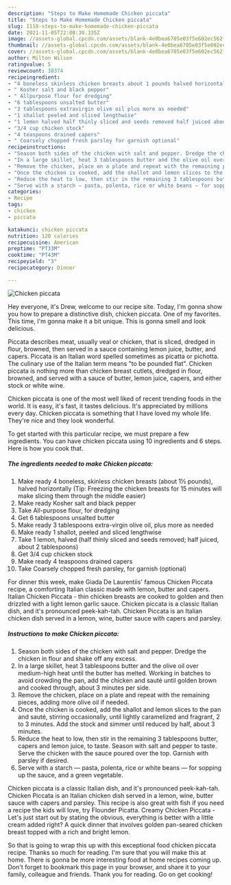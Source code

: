 ```yaml
---
description: "Steps to Make Homemade Chicken piccata"
title: "Steps to Make Homemade Chicken piccata"
slug: 1118-steps-to-make-homemade-chicken-piccata
date: 2021-11-05T22:08:30.335Z
image: //assets-global.cpcdn.com/assets/blank-4e0bea6785e03f5e602ec562f230caae08da540cada707380b4fe1bbebba43da.png
thumbnail: //assets-global.cpcdn.com/assets/blank-4e0bea6785e03f5e602ec562f230caae08da540cada707380b4fe1bbebba43da.png
cover: //assets-global.cpcdn.com/assets/blank-4e0bea6785e03f5e602ec562f230caae08da540cada707380b4fe1bbebba43da.png
author: Milton Wilson
ratingvalue: 5
reviewcount: 38374
recipeingredient:
- "4 boneless skinless chicken breasts about 1 pounds halved horizontally Tip Freezing the chicken breasts for 15 minutes will make slicing them through the middle easier"
- " Kosher salt and black pepper"
- " Allpurpose flour for dredging"
- "6 tablespoons unsalted butter"
- "3 tablespoons extravirgin olive oil plus more as needed"
- "1 shallot peeled and sliced lengthwise"
- "1 lemon halved half thinly sliced and seeds removed half juiced about 2 tablespoons"
- "3/4 cup chicken stock"
- "4 teaspoons drained capers"
- " Coarsely chopped fresh parsley for garnish optional"
recipeinstructions:
- "Season both sides of the chicken with salt and pepper. Dredge the chicken in flour and shake off any excess."
- "In a large skillet, heat 3 tablespoons butter and the olive oil over medium-high heat until the butter has melted. Working in batches to avoid crowding the pan, add the chicken and sauté until golden brown and cooked through, about 3 minutes per side."
- "Remove the chicken, place on a plate and repeat with the remaining pieces, adding more olive oil if needed."
- "Once the chicken is cooked, add the shallot and lemon slices to the pan and sauté, stirring occasionally, until lightly caramelized and fragrant, 2 to 3 minutes. Add the stock and simmer until reduced by half, about 3 minutes."
- "Reduce the heat to low, then stir in the remaining 3 tablespoons butter, capers and lemon juice, to taste. Season with salt and pepper to taste. Serve the chicken with the sauce poured over the top. Garnish with parsley if desired."
- "Serve with a starch — pasta, polenta, rice or white beans — for sopping up the sauce, and a green vegetable."
categories:
- Recipe
tags:
- chicken
- piccata

katakunci: chicken piccata 
nutrition: 120 calories
recipecuisine: American
preptime: "PT33M"
cooktime: "PT43M"
recipeyield: "3"
recipecategory: Dinner

---
```



![Chicken piccata](//assets-global.cpcdn.com/assets/blank-4e0bea6785e03f5e602ec562f230caae08da540cada707380b4fe1bbebba43da.png)

Hey everyone, it's Drew, welcome to our recipe site. Today, I'm gonna show you how to prepare a distinctive dish, chicken piccata. One of my favorites. This time, I'm gonna make it a bit unique. This is gonna smell and look delicious.

Piccata describes meat, usually veal or chicken, that is sliced, dredged in flour, browned, then served in a sauce containing lemon juice, butter, and capers. Piccata is an Italian word spelled sometimes as picatta or pichotta. The culinary use of the Italian term means &#34;to be pounded flat&#34;. Chicken piccata is nothing more than chicken breast cutlets, dredged in flour, browned, and served with a sauce of butter, lemon juice, capers, and either stock or white wine.

Chicken piccata is one of the most well liked of recent trending foods in the world. It is easy, it's fast, it tastes delicious. It's appreciated by millions every day. Chicken piccata is something that I have loved my whole life. They're nice and they look wonderful.


To get started with this particular recipe, we must prepare a few ingredients. You can have chicken piccata using 10 ingredients and 6 steps. Here is how you cook that.

<!--inarticleads1-->

##### The ingredients needed to make Chicken piccata:

1. Make ready 4 boneless, skinless chicken breasts (about 1½ pounds), halved horizontally (Tip: Freezing the chicken breasts for 15 minutes will make slicing them through the middle easier)
1. Make ready  Kosher salt and black pepper
1. Take  All-purpose flour, for dredging
1. Get 6 tablespoons unsalted butter
1. Make ready 3 tablespoons extra-virgin olive oil, plus more as needed
1. Make ready 1 shallot, peeled and sliced lengthwise
1. Take 1 lemon, halved (half thinly sliced and seeds removed; half juiced, about 2 tablespoons)
1. Get 3/4 cup chicken stock
1. Make ready 4 teaspoons drained capers
1. Take  Coarsely chopped fresh parsley, for garnish (optional)


For dinner this week, make Giada De Laurentiis&#39; famous Chicken Piccata recipe, a comforting Italian classic made with lemon, butter and capers. Italian Chicken Piccata - thin chicken breasts are cooked to golden and then drizzled with a light lemon garlic sauce. Chicken piccata is a classic Italian dish, and it&#39;s pronounced peek-kah-tah. Chicken Piccata is an Italian chicken dish served in a lemon, wine, butter sauce with capers and parsley. 

<!--inarticleads2-->

##### Instructions to make Chicken piccata:

1. Season both sides of the chicken with salt and pepper. Dredge the chicken in flour and shake off any excess.
1. In a large skillet, heat 3 tablespoons butter and the olive oil over medium-high heat until the butter has melted. Working in batches to avoid crowding the pan, add the chicken and sauté until golden brown and cooked through, about 3 minutes per side.
1. Remove the chicken, place on a plate and repeat with the remaining pieces, adding more olive oil if needed.
1. Once the chicken is cooked, add the shallot and lemon slices to the pan and sauté, stirring occasionally, until lightly caramelized and fragrant, 2 to 3 minutes. Add the stock and simmer until reduced by half, about 3 minutes.
1. Reduce the heat to low, then stir in the remaining 3 tablespoons butter, capers and lemon juice, to taste. Season with salt and pepper to taste. Serve the chicken with the sauce poured over the top. Garnish with parsley if desired.
1. Serve with a starch — pasta, polenta, rice or white beans — for sopping up the sauce, and a green vegetable.


Chicken piccata is a classic Italian dish, and it&#39;s pronounced peek-kah-tah. Chicken Piccata is an Italian chicken dish served in a lemon, wine, butter sauce with capers and parsley. This recipe is also great with fish if you need a recipe the kids will love, try Flounder Picatta. Creamy Chicken Piccata - Let&#39;s just start out by stating the obvious, everything is better with a little cream added right? A quick dinner that involves golden pan-seared chicken breast topped with a rich and bright lemon. 

So that is going to wrap this up with this exceptional food chicken piccata recipe. Thanks so much for reading. I'm sure that you will make this at home. There is gonna be more interesting food at home recipes coming up. Don't forget to bookmark this page in your browser, and share it to your family, colleague and friends. Thank you for reading. Go on get cooking!
